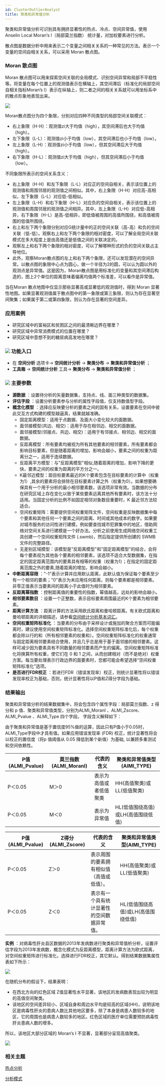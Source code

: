 ```yaml
---
id: ClusterOutlierAnalyst
title: 聚类和异常值分析
---
```

聚类和异常值分析可识别具有拥挤显著性的热点、冷点、空间异常值，使用 Anselin Local Moran‘s I（局部莫兰指数）
统计量，对加权要素进行分析。

散点图是数据分析中用来表示二个变量之间相关关系的一种常见的方法。表示一个变量的空间自相关关系，可以采用 Moran 散点图。

### Moran 散点图

Moran 散点图可以用来探索空间关联的全局模式、识别空间异常和局部不平稳性等。将变量在每个位置上的观测值表示在横轴上，其空间滞后（标准化的局部空间自相关指标Moran’s I）表示在纵轴上，则二者之间的相关关系就可以用坐标系中的散点形象地表现出来。

![](img/MoranScatter.png)

Moran散点图分为四个象限，分别对应四种不同类型的局部空间关联模式：

  * 右上象限（H-H）：观测值zi大于均值（high），其空间滞后也大于均值（high）。
  * 左下象限（L-L）：观测值zi小于均值（low），其空间滞后也小于均值（low）。
  * 左上象限（L-H）：观测值zi小于均值（low），但其空间滞后大于均值（high）。
  * 右下象限（H-L）：观测值zi大于均值（high），但其空间滞后小于均值（low）。

不同象限所表示的空间关系含义：

  * 右上象限（H-H）和左下象限（L-L）对应正的空间自相关，表示该位置上的观测值和周围邻居的观测值之间相似。其中，右上象限（H-H）对应高-高相似，左下象限（L-L）对应低-低相似。
  * 左上象限（L-H）和右下象限（H-L）对应负的空间自相关，表示该位置上的观测值和周围邻居的观测值之间相异。其中，左上象限（L-H）对应低-高相异，右下象限（H-L）是高-低相异，即低值被周围的高值所围绕，和高值被周围的低值所围绕。
  * 右上和左下两个象限分别对应G统计量中的正的空间关联（高-高）和负的空间关联（低-低）。观察右上和左下两个象限的相对密度，可以了解全局空间关联模式在多大程度上是由高值还是低值之间的关联决定的。
  * 观察左上和右下两个象限的相对密度，可以了解哪种形式的负的空间关联占主导地位。
  * 此外，观察Moran散点图的左上和右下两个象限，还可以发现潜在的空间异常。以散点图的象限中心点为圆心，做一个半径为2的圆，可以认为圆以外的观测点是异常值。这是因为，Moran散点图是用标准化的变量和其空间滞后构造的，图上2个单位的距离意味着偏离均值两个标准差，可以看作是异常值。

当在Moran 散点地图中仅显示那些显著高或显著低的观测值时，得到 Moran 显著性地图。如果显著观测值属于散点图中的第一象限或第三象限，则认为存在显著空间聚集；如果属于第二或第四象限，则认为存在显著的空间差异。

### 应用案例

  * 研究区域中的富裕区和贫困区之间的最清晰边界在哪里？
  * 研究区域中异常消费模式的位置在哪里？
  * 研究区域中意想不到的糖尿病高发地在哪里？

### ![](../../img/read.gif) 功能入口

  * 在 **空间分析** 选项卡-> **空间统计分析** -> **聚类分布** -> **聚类和异常值分析** ；
  * **工具箱** -> **空间统计分析** 工具-> **聚类分布** -> **聚类和异常值分析** ；

### ![](../../img/read.gif) 主要参数

  * **源数据** ：设置待分析的矢量数据集，支持点、线、面三种类型的数据集。
  * **评估字段** ：设置分析要素参与分析的属性字段值，仅支持数值型字段。
  * **概念化模型** ：选择应反映要分析的要素之间的固有关系，设置要素在空间中彼此交互方式构建的模型越逼真，结果就越准确。 
    * 固定距离模型：适用于点数据、及面大小变化较大的面数据。
    * 面邻接模型(共边、相交)：适用于存在相邻边、相交的面数据。
    * 面邻接模型(邻接点、共边、相交)：适用于有邻接点、相邻边、相交的面数据。
    * 反距离模型：所有要素均被视为所有其他要素的相邻要素，所有要素都会影响目标要素，但是随着距离的增加，影响会越小，要素之间的权重为距离分之一，适用于连续数据。
    * 反距离平方模型：与"反距离模型"相似,随着距离的增加，影响下降的更快，要素之间的权重为距离的平方分之一。
    * K最邻近模型：距目标要素最近的K个要素包含在目标要素的计算中（权重为1）,其余的要素将会排除在目标要素计算之外（权重为0）。如果想要确保具有一个用于分析的最小相邻要素数，该选项非常有效。当数据的分布在研究区域上存在变化以致于某些要素远离其他所有要素时，该方法十分适用。当固定分析的比例不如固定相邻对象数目重要时，K 最近邻方法较适合。
    * 空间权重矩阵：需要提供空间权重矩阵文件，空间权重是反映数据集中每个要素和其他任何一个要素之间的距离、时间或其他成本的数字。如果要对城市服务的访问性进行建模，例如要查找城市犯罪集中的地区，借助网络对空间关系进行建模是一个好办法。分析之前使用生成网络空间权重工具创建一个空间权重矩阵文件 (.swmb)，然后指定提供所创建的 SWMB 文件的完整路径。
    * 无差别区域模型：该模型是"反距离模型"和"固定距离模型"的结合，会将每个要素视为其他各个要素的相邻要素，该选项不适合大型数据集，在指定的固定距离范围内的要素具有相等的权重（权重为1）；在指定的固定距离范围之外的要素,随着距离的增加，影响会越小。
  * **中断距离容限** ："-1"表示计算并应用默认距离，此默认值为保证每个要素至少有一个相邻的要素；"0"表示为未应用任何距离，则每个要素都是相邻要素。非零正值表示当要素间的距离小于此值时为相邻要素。
  * **反距离幂指数** ：控制距离值的重要性的指数，幂值越高，远处的影响会越小。
  * **相邻要素数目** ：设置一个正整数，表示目标要素周围最近的K个要素为相邻要素。
  * **距离计算方法** ：距离计算的方法采用欧氏距离和曼哈顿距离。有关欧式距离和曼哈顿距离的详细描述，请参看[空间统计分析基本词汇](BasicVocabulary)。
  * **空间权重矩阵标准化** ：当要素的分布由于采样设计或施加的聚合方案而可能偏离时，建议使用空间权重矩阵标准化。选择空间权重矩阵标准化后，每个权重都会除以行的和（所有相邻要素的权重和）。空间权重矩阵标准化的权重通常与固定距离相邻要素结合使用，并且几乎总是用于基于面邻接的相邻要素。这样可减少因为要素具有不同数量的相邻要素而产生的偏离。空间权重矩阵标准化将换算所有权重，使它们在 0 和 1 之间，从而创建相对（而不是绝对）权重方案。每当要处理表示行政边界的面要素时，您都可能会希望选择“空间权重矩阵标准化”选项。
  * **是否进行FDR校正** ：若进行FDR（错误发现率）校正，则统计显著性将以错误发现率校正为基础，否则，统计显著性将以P值和Z得分字段为基础。

### 结果输出

聚类和异常值分析的结果数据集中，将会包含四个属性字段：局部莫兰指数、z 得分和 p 值、聚类和异常值类型，分别为ALMI_MoranI 、ALMI_Zscore、ALMI_Pvalue 、ALMI_Type 四个字段。 字段含义解释如下：

由于聚类和异常值是基于置信度95%做的运算，因此只有P值小于0.05时，ALMI_Type字段中才具有值。如果应用错误发现率 (FDR) 校正，统计显著性将会以校正的置信度（将p 值阈值从 0.05 降低到某个新值）为基础, 以兼顾多重测试和空间依赖性。

P值(ALMI_Pvalue) | 莫兰指数(ALMI_MoranI) | 代表的含义 | 聚类和异常值类型(AIMI_TYPE)  
---|---|---|---  
P＜0.05 | M＞0 | 表示为高值或者低值聚类 | HH(高值聚类)或LL(低值聚类)  
P＜0.05 | M＜0 | 表示为异常值 | HL(低值围绕高值)或LH(高值围绕低值)  
  
P值(ALMI_Pvalue) | Z得分(ALMI_Zscore) | 代表的含义 | 聚类和异常值类型(AIMI_TYPE)  
---|---|---|---  
P＜0.05 | Z＞0 | 表示周围的要素拥有相似值（高值或低值）。 | HH(高值聚类)或LL(低值聚类)  
P＜0.05 | Z＜0 | 表示有一个具有统计显著性的空间数据异常值。 | HL(低值围绕高值)或LH(高值围绕低值)  
  
**实例**
：对病毒性肝炎县区数据的2013年发病数进行聚类和异常值析分析，设置评估字段为2013年发病数，概念化模式为反距离模型，距离计算方法为欧式距离，对空间权重矩阵进行标准化，选择进行FDR校正，其它默认。得到结果数据集属性表如下所示：

![](img/ClusterOutlierResult1-1.png)

在随机分布的假设下，结果表明：

  * 在西北方向的红色区域 Z值显著性水平显著，该地区的发病数表现出较为明显的高值空间聚类。
  * 该地区的空间差异较小、区域自身和周边水平均是较高的区域(HH)，说明该地区是病毒性肝炎的患病人数比其他地区要多，除了本身是病患人数较多的地区，它的周围也是病患人数较多的地区。红色区域的医疗单位需要预防病毒性肝炎患病人数的增多。

所以，该地区大部分区域的 Moran’s I 不显著，显著部分呈现高值聚类。

![](img/ClusterOutlierResult1-2.png)

###  相关主题

[热点分析](HotSpotAnalyst)

[分析模式](AnalyzingPatterns)



